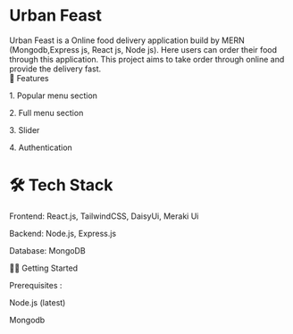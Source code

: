 <h1>Urban Feast</h1>
Urban Feast is a Online food delivery application build by MERN (Mongodb,Express js, React js, Node js). Here users can order their food through this application. This project aims to take order through online and provide the delivery fast.
<br/>
🚀 Features
<p> 1. Popular menu section </p>
<p> 2. Full menu section </p>
<p> 3. Slider</p>
<p> 4. Authentication </p>


<h1>🛠️ Tech Stack</h1>
<p>Frontend: React.js, TailwindCSS, DaisyUi, Meraki Ui </p>
<p>Backend:  Node.js, Express.js </p>
<p>Database:  MongoDB </p>

🧑‍💻 Getting Started

Prerequisites : 
<p>Node.js (latest)</p>
<p>Mongodb</p>
